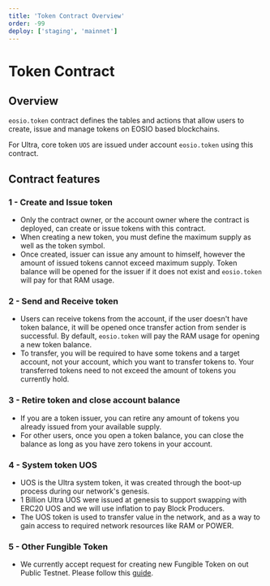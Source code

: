 ```yaml
---
title: 'Token Contract Overview'
order: -99
deploy: ['staging', 'mainnet']
---
```


# Token Contract

## Overview

`eosio.token` contract defines the tables and actions that allow users to create, issue and manage tokens on EOSIO based blockchains.

For Ultra, core token `UOS` are issued under account `eosio.token` using this contract.

## Contract features

### 1 - Create and Issue token

-   Only the contract owner, or the account owner where the contract is deployed, can create or issue tokens with this contract.
-   When creating a new token, you must define the maximum supply as well as the token symbol.
-   Once created, issuer can issue any amount to himself, however the amount of issued tokens cannot exceed maximum supply. Token balance will be opened for the issuer if it does not exist and `eosio.token` will pay for that RAM usage.

### 2 - Send and Receive token

-   Users can receive tokens from the account, if the user doesn't have token balance, it will be opened once transfer action from sender is successful. By default, `eosio.token` will pay the RAM usage for opening a new token balance.
-   To transfer, you will be required to have some tokens and a target account, not your account, which you want to transfer tokens to. Your transferred tokens need to not exceed the amount of tokens you currently hold.

### 3 - Retire token and close account balance

-   If you are a token issuer, you can retire any amount of tokens you already issued from your available supply.
-   For other users, once you open a token balance, you can close the balance as long as you have zero tokens in your account.

### 4 - System token UOS

-   UOS is the Ultra system token, it was created through the boot-up process during our network's genesis.
-   1 Billion Ultra UOS were issued at genesis to support swapping with ERC20 UOS and we will use inflation to pay Block Producers.
-   The UOS token is used to transfer value in the network, and as a way to gain access to required network resources like RAM or POWER.

### 5 - Other Fungible Token

-   We currently accept request for creating new Fungible Token on out Public Testnet. Please follow this [guide](../../guides/Ultra%20Specific/request-fungible-token.md).
